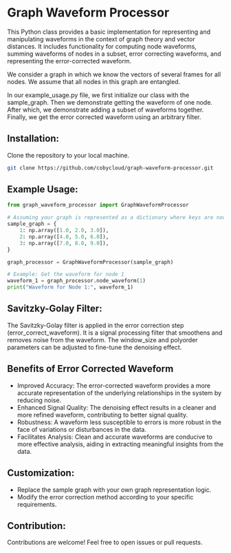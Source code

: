 # Graph Waveform Processor

This Python class provides a basic implementation for representing and manipulating waveforms in the context of graph theory and vector distances. It includes functionality for computing node waveforms, summing waveforms of nodes in a subset, error correcting waveforms, and representing the error-corrected waveform.


We consider a graph in which we know the vectors of several frames for all nodes. We assume that all nodes in this graph are entangled.

In our example_usage.py file, we first initialize our class with the sample_graph. 
Then we demonstrate getting the waveform of one node. After which, we demonstrate adding a subset of waveforms together. 
Finally, we get the error corrected waveform using an arbitrary filter. 

## Installation:
   Clone the repository to your local machine.

 ```bash
 git clone https://github.com/cobycloud/graph-waveform-processor.git
```

## Example Usage:

```python
from graph_waveform_processor import GraphWaveformProcessor

# Assuming your graph is represented as a dictionary where keys are node IDs and values are node vectors
sample_graph = {
    1: np.array([1.0, 2.0, 3.0]),
    2: np.array([4.0, 5.0, 6.0]),
    3: np.array([7.0, 8.0, 9.0]),
}

graph_processor = GraphWaveformProcessor(sample_graph)

# Example: Get the waveform for node 1
waveform_1 = graph_processor.node_waveform(1)
print("Waveform for Node 1:", waveform_1)

```

## Savitzky-Golay Filter:
The Savitzky-Golay filter is applied in the error correction step (error_correct_waveform). It is a signal processing filter that smoothens and removes noise from the waveform. The window_size and polyorder parameters can be adjusted to fine-tune the denoising effect.

## Benefits of Error Corrected Waveform
- Improved Accuracy: The error-corrected waveform provides a more accurate representation of the underlying relationships in the system by reducing noise.
- Enhanced Signal Quality: The denoising effect results in a cleaner and more refined waveform, contributing to better signal quality.
- Robustness: A waveform less susceptible to errors is more robust in the face of variations or disturbances in the data.
- Facilitates Analysis: Clean and accurate waveforms are conducive to more effective analysis, aiding in extracting meaningful insights from the data.

## Customization:

- Replace the sample graph with your own graph representation logic.
- Modify the error correction method according to your specific requirements.

## Contribution:
Contributions are welcome! Feel free to open issues or pull requests.
